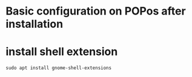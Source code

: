 # Basic configuration on POPos after installation

# install shell extension

    sudo apt install gnome-shell-extensions
